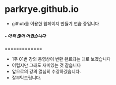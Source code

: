 # parkrye.github.io 

* github를 이용한 웹페이지 만들기 연습 중입니다
#####  - 아직 많이 어렵습니다
=============

 - 1주 01번 강의 동영상이 변환 완료되는 대로 보겠습니다
 - 어렵지만 그래도 재미있는 것 같습니다
 - 앞으로의 강의 열심히 수강하겠습니다.
 - 잘부탁드립니다.
